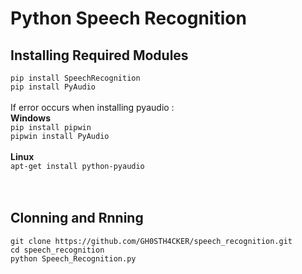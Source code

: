 # Python Speech Recognition


<h2>Installing Required Modules</h2>

```pip install SpeechRecognition```
<br>
```pip install PyAudio```
</br></br>
If error occurs when installing pyaudio :
</br>
<b>Windows</b>
</br> 
```pip install pipwin```
</br>
```pipwin install PyAudio```
</br></br>
<b>Linux</b></br>
```apt-get install python-pyaudio```
</br>
</br></br>
<h2>Clonning and Rnning</h2>

```git clone https://github.com/GH0STH4CKER/speech_recognition.git```
<br>
```cd speech_recognition```
<br>
```python Speech_Recognition.py```
<br>
